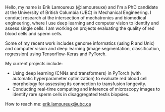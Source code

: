 Hello, my name is Erik Lamoureux (@lamoureuxe) and I'm a PhD candidate at the University of British Columbia (UBC) in Mechanical Engineering. I conduct research at the intersection of mechatronics and biomedical engineering, where I use deep learning and computer vision to identify and assess single cells. I am working on projects evaluating the quality of red blood cells and sperm cells. 

Some of my recent work includes genome informatics (using R and Unix) and computer vision and deep learning (image segmentation, classification, regression) using Tensorflow-Keras and PyTorch.

My current projects include:
- Using deep learning (CNNs and transformers) in PyTorch (with automatic hyperparameter optimization) to evaluate red blood cell morphology for assessing its connection to transfusion longevity. 
- Conducting real-time computing and inference of microscopy images to identify rare sperm cells in disaggregated testis biopsies. 

How to reach me: erik.lamoureux@ubc.ca
